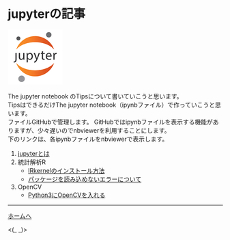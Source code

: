 # jupyterの記事

![jupyter_icon.png](jupyter_icon.png)

The jupyter notebook のTipsについて書いていこうと思います。  
TipsはできるだけThe jupyter notebook（ipynbファイル）で作っていこうと思います。  
ファイルGitHubで管理します。  GitHubではipynbファイルを表示する機能がありますが、少々遅いのでnbviewerを利用することにします。  
下のリンクは、各ipynbファイルをnbviewerで表示します。

1. [jupyterとは](https://nbviewer.jupyter.org/github/waku-take-a/JupyterTips/blob/master/What_is_jupyter.ipynb)
1. 統計解析R 
    * [IRkernelのインストール方法](https://nbviewer.jupyter.org/github/waku-take-a/JupyterTips/blob/master/Install_of_IRkernel.ipynb) 
    * [パッケージを読み込めないエラーについて](https://nbviewer.jupyter.org/github/waku-take-a/JupyterTips/blob/master/Error_occurred_in_library_function.ipynb) 
1. OpenCV
    * [Python3にOpenCVを入れる](https://nbviewer.jupyter.org/github/waku-take-a/JupyterTips/blob/master/Install_OpenCV_on_Python3_system.ipynb)

----
[ホームへ](https://waku-take-a.github.io/index.html) 

<(_ _)>
